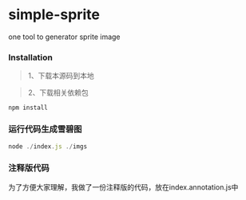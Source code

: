 simple-sprite
====================================
one tool to generator sprite image 
### Installation
> 1、下载本源码到本地

> 2、下载相关依赖包
```
npm install 
```

### 运行代码生成雪碧图
```javascript
node ./index.js ./imgs
```

### 注释版代码
为了方便大家理解，我做了一份注释版的代码，放在index.annotation.js中